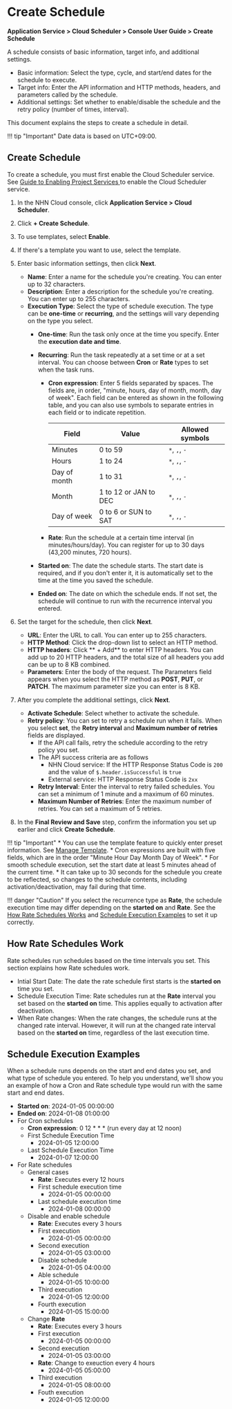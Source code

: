 # Create Schedule
**Application Service > Cloud Scheduler > Console User Guide > Create Schedule**


A schedule consists of basic information, target info, and additional settings.

* Basic information: Select the type, cycle, and start/end dates for the schedule to execute.
* Target info: Enter the API information and HTTP methods, headers, and parameters called by the schedule.
* Additional settings: Set whether to enable/disable the schedule and the retry policy (number of times, interval).

This document explains the steps to create a schedule in detail.

!!! tip "Important"
    Date data is based on UTC+09:00.


## Create Schedule

To create a schedule, you must first enable the Cloud Scheduler service. See [Guide to Enabling Project Services ](https://docs.nhncloud.com/en/nhncloud/en/console-guide/#guide-to-enabling-project-services) to enable the Cloud Scheduler service.

1. In the NHN Cloud console, click **Application Service > Cloud Scheduler**.

1. Click **+ Create Schedule**.

1. To use templates, select **Enable**.

1. If there's a template you want to use, select the template.

1. Enter basic information settings, then click **Next**.
    * **Name**: Enter a name for the schedule you're creating. You can enter up to 32 characters. 
    * **Description**: Enter a description for the schedule you're creating. You can enter up to 255 characters.
    * **Execution Type**: Select the type of schedule execution. The type can be **one-time** or **recurring**, and the settings will vary depending on the type you select.
        * **One-time**: Run the task only once at the time you specify. Enter the **execution date and time**.
        * **Recurring**: Run the task repeatedly at a set time or at a set interval. You can choose between **Cron** or **Rate** types to set when the task runs.
            * **Cron expression**: Enter 5 fields separated by spaces. The fields are, in order, "minute, hours, day of month, month, day of week". Each field can be entered as shown in the following table, and you can also use symbols to separate entries in each field or to indicate repetition.
            
              | Field | Value | Allowed symbols |
              | --- | --- | --- |
              | Minutes | 0 to 59 | `*`, `,`, `-` |
              | Hours | 1 to 24 | `*`, `,`, `-` |
              | Day of month | 1 to 31 | `*`, `,`, `-` |
              | Month | 1 to 12 or JAN to DEC | `*`, `,`, `-` |
              | Day of week | 0 to 6 or SUN to SAT | `*`, `,`, `-` | 
              
            * **Rate**: Run the schedule at a certain time interval (in minutes/hours/day). You can register for up to 30 days (43,200 minutes, 720 hours).
            
        * **Started on**: The date the schedule starts. The start date is required, and if you don't enter it, it is automatically set to the time at the time you saved the schedule.
        * **Ended on**: The date on which the schedule ends. If not set, the schedule will continue to run with the recurrence interval you entered.

1. Set the target for the schedule, then click **Next**.
    * **URL**: Enter the URL to call. You can enter up to 255 characters.
    * **HTTP Method**: Click the drop-down list to select an HTTP method.
    * **HTTP headers**: Click ** + Add** to enter HTTP headers. You can add up to 20 HTTP headers, and the total size of all headers you add can be up to 8 KB combined.
    * **Parameters**: Enter the body of the request. The Parameters field appears when you select the HTTP method as **POST**, **PUT**, or **PATCH**. The maximum parameter size you can enter is 8 KB.

1. After you complete the additional settings, click **Next**.
    * **Activate Schedule**: Select whether to activate the schedule.
    * **Retry policy**: You can set to retry a schedule run when it fails. When you select **set**, the **Retry interval** and **Maximum number of retries** fields are displayed.
        * If the API call fails, retry the schedule according to the retry policy you set.
        * The API success criteria are as follows
            * NHN Cloud service: If the HTTP Response Status Code is `200` and the value of `$.header.isSuccessful` is `true`
            * External service: HTTP Response Status Code is `2xx`
        * **Retry Interval**: Enter the interval to retry failed schedules. You can set a minimum of 1 minute and a maximum of 60 minutes.
        * **Maximum Number of Retries**: Enter the maximum number of retries. You can set a maximum of 5 retries.

1. In the **Final Review and Save** step, confirm the information you set up earlier and click **Create Schedule**.

!!! tip "Important"
    * You can use the template feature to quickly enter preset information. See [Manage Template](manage-schedule-template).
    * Cron expressions are built with five fields, which are in the order "Minute Hour Day Month Day of Week".
    * For smooth schedule execution, set the start date at least 5 minutes ahead of the current time.
    * It can take up to 30 seconds for the schedule you create to be reflected, so changes to the schedule contents, including activation/deactivation, may fail during that time.

!!! danger "Caution"
    If you select the recurrence type as **Rate**, the schedule execution time may differ depending on the **started on** and **Rate**. See the [How Rate Schedules Works](create-schedule/#rate) and [Schedule Execution Examples](create-schedule/#schedule-execution-examples) to set it up correctly. 

## How Rate Schedules Work

Rate schedules run schedules based on the time intervals you set.
This section explains how Rate schedules work.

* Intial Start Date: The date the rate schedule first starts is the **started on** time you set.
* Schedule Execution Time: Rate schedules run at the **Rate** interval you set based on the **started on** time. This applies equally to activation after deactivation.
* When Rate changes: When the rate changes, the schedule runs at the changed rate interval. However, it will run at the changed rate interval based on the **started on** time, regardless of the last execution time.

## Schedule Execution Examples

When a schedule runs depends on the start and end dates you set, and what type of schedule you entered.
To help you understand, we'll show you an example of how a Cron and Rate schedule type would run with the same start and end dates.

* **Started on**: 2024-01-05 00:00:00
* **Ended on**: 2024-01-08 01:00:00
* For Cron schedules
    * **Cron expression**: 0 12 * * * (run every day at 12 noon)
    * First Schedule Execution Time
        * 2024-01-05 12:00:00
    * Last Schedule Execution Time
        * 2024-01-07 12:00:00
* For Rate schedules
    * General cases
        * **Rate**: Executes every 12 hours
        * First schedule execution time
            * 2024-01-05 00:00:00
        * Last schedule execution time
            * 2024-01-08 00:00:00
    * Disable and enable schedule
        * **Rate**: Executes every 3 hours
        * First execution
            * 2024-01-05 00:00:00
        * Second execution
            * 2024-01-05 03:00:00
        * Disable schedule
            * 2024-01-05 04:00:00
        * Able schedule
            * 2024-01-05 10:00:00
        * Third execution
            * 2024-01-05 12:00:00
        * Fourth execution
            * 2024-01-05 15:00:00
    * Change **Rate**
        * **Rate**: Executes every 3 hours
        * First execution
            * 2024-01-05 00:00:00
        * Second execution
            * 2024-01-05 03:00:00
        * **Rate**: Change to exeuction every 4 hours
            * 2024-01-05 05:00:00
        * Third execution
            * 2024-01-05 08:00:00
        * Fouth execution
            * 2024-01-05 12:00:00